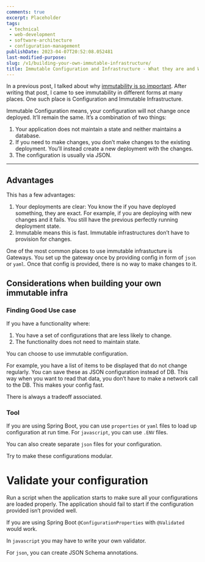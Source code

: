 ```yaml
---
comments: true
excerpt: Placeholder 
tags:
 - technical
 - web-development
 - software-architecture
 - configuration-management
publishDate: 2023-04-07T20:52:08.052481
last-modified-purpose:
slug: /v1/building-your-own-immutable-infrastructure/
title: Immutable Configuration and Infrastructure - What they are and Where Can You Build Your Own
---
```


In a previous post, I talked about why [immutability is so important](https://www.ankushchoubey.com/immutable-objects/ "‌"). After writing that post, I came to see immutability in different forms at many places. One such place is Configuration and Immutable Infrastructure.

Immutable Configuration means, your configuration will not change once deployed. It’ll remain the same. It’s a combination of two things:

1. Your application does not maintain a state and neither maintains a database.
2. If you need to make changes, you don’t make changes to the existing deployment. You’ll instead create a new deployment with the changes.
3. The configuration is usually via JSON.

---

## Advantages

This has a few advantages:

1. Your deployments are clear: You know the if you have deployed something, they are exact. For example, if you are deploying with new changes and it fails. You still have the previous perfectly running deployment state.
2. Immutable means this is fast. Immutable infrastructures don’t have to provision for changes.

One of the most common places to use immutable infrastucture is Gateways. You set up the gateway once by providing config in form of `json` or `yaml`. Once that config is provided, there is no way to make changes to it.

## Considerations when building your own immutable infra

### Finding Good Use case

If you have a functionality where:

1. You have a set of configurations that are less likely to change.
2. The functionality does not need to maintain state.

You can choose to use immutable configuration.

For example, you have a list of items to be displayed that do not change regularly. You can save these as JSON configuration instead of DB. This way when you want to read that data, you don’t have to make a network call to the DB. This makes your config fast.

There is always a tradeoff associated.

### Tool

If you are using Spring Boot, you can use `properties` or `yaml` files to load up configuration at run time. For `javascript`, you can use `.ENV` files.

You can also create separate `json` files for your configuration.

Try to make these configurations modular.

# Validate your configuration

Run a script when the application starts to make sure all your configurations are loaded properly. The application should fail to start if the configuration provided isn’t provided well.

If you are using Spring Boot `@ConfigurationProperties` with `@Validated` would work.

In `javascript` you may have to write your own validator.

For `json`, you can create JSON Schema annotations.